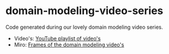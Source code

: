 # domain-modeling-video-series
Code generated during our lovely domain modeling video series.

- Video's: [YouTube playlist of video's](https://www.youtube.com/watch?v%253DK2Z3yHn5KQk%2526list%253DPLIYFkjdIWfVziDCP6s-6IIbg5pe4NXqlu)
- Miro: [Frames of the domain modeling video's](https://miro.com/app/board/uXjVM8ZyupA%253D/)